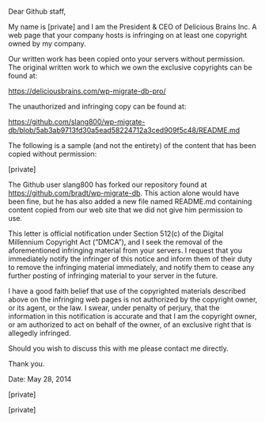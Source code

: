 Dear Github staff, 

My name is [private] and I am the President & CEO of Delicious Brains Inc. A web page that your 
company hosts is infringing on at least one copyright owned by my company. 
 
Our written work has been copied onto your servers without permission. The original written work to which 
we own the exclusive copyrights can be found at: 
 
https://deliciousbrains.com/wp-migrate-db-pro/ 
 
The unauthorized and infringing copy can be found at: 
 
https://github.com/slang800/wp-migrate-db/blob/5ab3ab9713fd30a5ead58224712a3ced909f5c48/README.md 
 
The following is a sample (and not the entirety) of the content that has been copied without permission: 
 
[private]
 
The Github user slang800 has forked our repository found at https://github.com/bradt/wp-migrate-db. This 
action alone would have been fine, but he has also added a new file named README.md containing content 
copied from our web site that we did not give him permission to use. 
 
This letter is official notification under Section 512(c) of the Digital Millennium Copyright Act (”DMCA”), and I 
seek the removal of the aforementioned infringing material from your servers. I request that you immediately 
notify the infringer of this notice and inform them of their duty to remove the infringing material immediately, 
and notify them to cease any further posting of infringing material to your server in the future. 
 
I have a good faith belief that use of the copyrighted materials described above on the infringing web pages 
is not authorized by the copyright owner, or its agent, or the law. I swear, under penalty of perjury, that the 
information in this notification is accurate and that I am the copyright owner, or am authorized to act on 
behalf of the owner, of an exclusive right that is allegedly infringed. 
 
Should you wish to discuss this with me please contact me directly. 
 
Thank you. 
 
Date: May 28, 2014 
 
[private]

[private]
